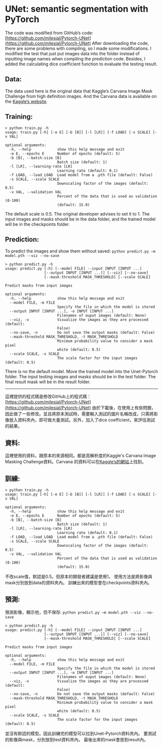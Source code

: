 # UNet: semantic segmentation with PyTorch

The code was modified from GitHub’s code:
[https://github.com/milesial/Pytorch-UNet](https://github.com/milesial/Pytorch-UNet)
After downloading the code, there are some problems with compiling, so I made some modifications. I modified the test that just put images data into the folder instead of inputting image names when compiling the prediction code. Besides, I added the calculating dice coefficient function to evaluate the testing result.

## Data:
The data used here is the original data that Kaggle’s Carvana Image Mask Challenge from high definition images. And the Carvana data is available on the [Kaggle’s website](https://www.kaggle.com/c/carvana-image-masking-challenge/data).

## Training:

```shell script
> python train.py -h
usage: train.py [-h] [-e E] [-b [B]] [-l [LR]] [-f LOAD] [-s SCALE] [-v VAL]

optional arguments:
  -h, --help            show this help message and exit
  -e E, --epochs E      Number of epochs (default: 5)
  -b [B], --batch-size [B]
                        Batch size (default: 1)
  -l [LR], --learning-rate [LR]
                        Learning rate (default: 0.1)
  -f LOAD, --load LOAD  Load model from a .pth file (default: False)
  -s SCALE, --scale SCALE
                        Downscaling factor of the images (default: 0.5)
  -v VAL, --validation VAL
                        Percent of the data that is used as validation (0-100)
                        (default: 15.0)
```

The default scale is 0.5. The original developer advises to set it to 1. The input images and masks should be in the data folder, and the trained model will be in the checkpoints folder.

## Prediction:
To predict the images and show them without saved:
`python predict.py –m model.pth --viz --no-save`

```shell script
> python predict.py -h
usage: predict.py [-h] [--model FILE] --input INPUT [INPUT ...]
                  [--output INPUT [INPUT ...]] [--viz] [--no-save]
                  [--mask-threshold MASK_THRESHOLD] [--scale SCALE]

Predict masks from input images

optional arguments:
  -h, --help            show this help message and exit
  --model FILE, -m FILE
                        Specify the file in which the model is stored
  --output INPUT [INPUT ...], -o INPUT [INPUT ...]
                        Filenames of ouput images (default: None)
  --viz, -v             Visualize the images as they are processed (default:
                        False)
  --no-save, -n         Do not save the output masks (default: False)
  --mask-threshold MASK_THRESHOLD, -t MASK_THRESHOLD
                        Minimum probability value to consider a mask pixel
                        white (default: 0.5)
  --scale SCALE, -s SCALE
                        The scale factor for the input images (default: 0.5)
```

There is no the default model. Move the trained model into the Unet-Pytorch folder. The input testing images and masks should be in the test folder. The final result mask will be in the result folder.

-------------------------------------------------------------------------------

這裡提供的程式碼是修改GitHub上的程式碼：
[https://github.com/milesial/Pytorch-UNet](https://github.com/milesial/Pytorch-UNet)
由於下載後，在使用上有些問題，因此做了一些修改。並且將原本測試時，需要輸入測試的圖片名稱改成，只需將影像放入資料夾內，即可做大量測試。另外，加入了dice coefficient，來評估測試的結果。

## 資料:
這裡使用的資料，跟原本的來源相同。都是高解析度的Kaggle's Carvana Image Masking Challenge資料。Carvana 的資料可以在[Kaggle’s的網站](https://www.kaggle.com/c/carvana-image-masking-challenge/data)上找到。

## 訓練:

```shell script
> python train.py -h
usage: train.py [-h] [-e E] [-b [B]] [-l [LR]] [-f LOAD] [-s SCALE] [-v VAL]

optional arguments:
  -h, --help            show this help message and exit
  -e E, --epochs E      Number of epochs (default: 5)
  -b [B], --batch-size [B]
                        Batch size (default: 1)
  -l [LR], --learning-rate [LR]
                        Learning rate (default: 0.1)
  -f LOAD, --load LOAD  Load model from a .pth file (default: False)
  -s SCALE, --scale SCALE
                        Downscaling factor of the images (default: 0.5)
  -v VAL, --validation VAL
                        Percent of the data that is used as validation (0-100)
                        (default: 15.0)
```

不改scale值，默認是0.5。但原本的開發者建議是使用1。
使用方法是將影像與mask分別放到data的資料夾內。
訓練出來的模型會在checkpoints資料夾內。

## 預測:
預測影像，顯示他，但不保存:
`python predict.py –m model.pth --viz --no-save`

```shell script
> python predict.py -h
usage: predict.py [-h] [--model FILE] --input INPUT [INPUT ...]
                  [--output INPUT [INPUT ...]] [--viz] [--no-save]
                  [--mask-threshold MASK_THRESHOLD] [--scale SCALE]

Predict masks from input images

optional arguments:
  -h, --help            show this help message and exit
  --model FILE, -m FILE
                        Specify the file in which the model is stored
  --output INPUT [INPUT ...], -o INPUT [INPUT ...]
                        Filenames of ouput images (default: None)
  --viz, -v             Visualize the images as they are processed (default:
                        False)
  --no-save, -n         Do not save the output masks (default: False)
  --mask-threshold MASK_THRESHOLD, -t MASK_THRESHOLD
                        Minimum probability value to consider a mask pixel
                        white (default: 0.5)
  --scale SCALE, -s SCALE
                        The scale factor for the input images (default: 0.5)
```

並沒有默認的模型。因此訓練完的模型可以拉到Unet-Pytorch資料夾內。
要測試的影像與mask，分別放到test資料夾內。
最後出來的mask會放到result內。

